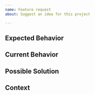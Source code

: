 ```yaml
---
name: Feature request
about: Suggest an idea for this project

---
```


<!--- ↑↑ Provide a general summary of the issue in the Title above ↑↑ -->

Expected Behavior
-----------------
<!--- Tell us how it should work -->

Current Behavior
----------------
<!--- Explain the difference from current behavior -->

Possible Solution
-----------------
<!--- Not obligatory, but suggest ideas how to implement the addition or change -->

Context
-------
<!--- How has this issue affected you? What are you trying to accomplish? -->
<!--- Providing context helps us come up with a solution that is most useful in the real world -->

